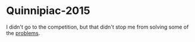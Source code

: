 # Quinnipiac-2015
I didn't go to the competition, but that didn't stop me from solving some of the [problems](https://mega.co.nz/#!A1tAiDAI!nW8l7MQvt2E1UXvO38OnufYXETxAfnbscKjzndwUj00).
